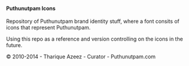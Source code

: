 #### Puthunutpam Icons

Repository of Puthunutpam brand identity stuff, where a font consits of icons that represent Puthunutpam. 

Using this repo as a reference and version controlling on the icons in the future.

&copy; 2010-2014 - Tharique Azeez - Curator - Puthunutpam.com


